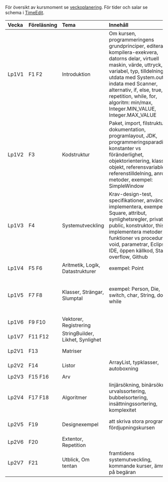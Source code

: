 För översikt av kursmoment se [veckoplanering]. För tider och salar se schema i [TimeEdit].

| Vecka   | Föreläsning | Tema  | Innehåll   | Ankboken |
|:--------|:------------|:------|:-----------|:---------|
| Lp1V1   | F1 F2       | Introduktion | Om kursen, programmeringens grundprinciper, editera-kompilera-exekvera, datorns delar, virtuell maskin, värde, uttryck, variabel, typ, tilldelning, utdata med System.out, indata med Scanner, alternativ, if, else, true, false, repetition, while, for, algoritm: min/max, Integer.MIN_VALUE, Integer.MAX_VALUE | Kapitel 1, 3.1-3.3, 5.1-5.3, 6.1-6.2, 7.1-7.3, 7.5-7.6, 7.8-7.9  |
| Lp1V2   | F3         | Kodstruktur | Paket, import, filstruktur, jar, dokumentation, programlayout, JDK, programmeringsparadigmer, konstanter vs föränderlighet, objektorientering, klasser,  objekt, referensvariabler, referenstilldelning, anropa metoder, exempel: SimpleWindow | Kapitel 2.1-2.6, 4, 5.4 |
| Lp1V3   | F4        | Systemutveckling | Krav-design-test, specifikationer, använda vs implementera, exempel: Square, attribut, synlighetsregler, private, public, konstruktor, this, implementera metoder, funktioner vs procedurer, void, parametrar, Eclipse IDE, öppen källkod, Stack overflow, Github | Kapitel 2.7-2.10, 3.4-3.12,  |
| Lp1V4   | F5 F6       | Aritmetik, Logik, Datastrukturer  | exempel: Point | Kapitel 6.3-6.9 |
| Lp1V5   | F7 F8       | Klasser, Strängar, Slumptal | exempel: Person, Die, switch, char, String, do-while | Kapitel 11.1-11.3, 6.10-6.11, 7.4, 7.7  |
| Lp1V6   | F9 F10      | Vektorer, Registrering |  | Kapitel 8 |
| Lp1V7   | F11 F12     | StringBuilder, Likhet, Synlighet |  | Kapitel ?-? |
| Lp2V1   | F13         | Matriser |  | Kapitel 8.6-8.7 |
| Lp2V2   | F14         | Listor | ArrayList, typklasser, autoboxning | Kapitel 12 |
| Lp2V3   | F15 F16     | Arv |  | Kapitel 9 |
| Lp2V4   | F17 F18     | Algoritmer | linjärsökning, binärsökning, urvalssortering, bubbelsortering, insättningssortering, komplexitet | Kapitel 7.7, 8 |
| Lp2V5   | F19         | Designexempel | att skriva stora program, om fördjupningskursen | Kapitel 10, 13, (14-16)  |
| Lp2V6   | F20         | Extentor, Repetition |  |  |
| Lp2V7   | F21         | Utblick, Om tentan | framtidens systemutveckling, kommande kurser, ämnen på begäran |  |

[TimeEdit]: http://cs.lth.se/eda016/schema   
[veckoplanering]: http://cs.lth.se/eda016/veckoplanering
